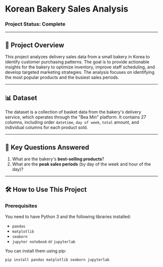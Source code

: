 # Korean Bakery Sales Analysis

### **Project Status:** Complete

---

## 📖 Project Overview

This project analyzes delivery sales data from a small bakery in Korea to identify customer purchasing patterns. The goal is to provide actionable insights for the bakery to optimize inventory, improve staff scheduling, and develop targeted marketing strategies. The analysis focuses on identifying the most popular products and the busiest sales periods.

---

## 📊 Dataset

The dataset is a collection of basket data from the bakery's delivery service, which operates through the "Bea Min" platform. It contains 27 columns, including order `datetime`, `day of week`, `total` amount, and individual columns for each product sold.

---

## 🎯 Key Questions Answered

1.  What are the bakery's **best-selling products**?
2.  What are the **peak sales periods** (by day of the week and hour of the day)?

---

## 🛠️ How to Use This Project

### **Prerequisites**

You need to have Python 3 and the following libraries installed:
* `pandas`
* `matplotlib`
* `seaborn`
* `jupyter notebook` or `jupyterlab`

You can install them using pip:
```sh
pip install pandas matplotlib seaborn jupyterlab
